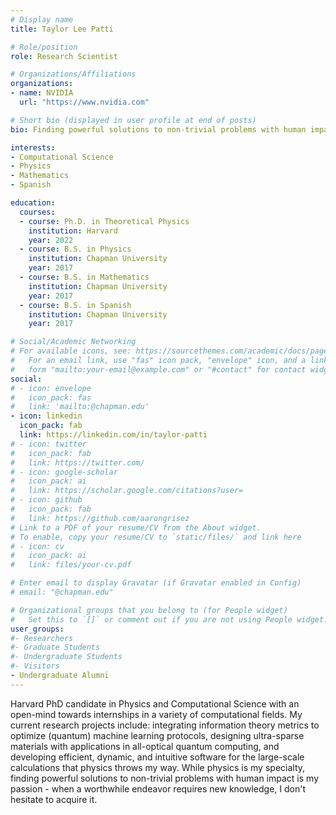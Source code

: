 ```yaml
---
# Display name
title: Taylor Lee Patti

# Role/position
role: Research Scientist

# Organizations/Affiliations
organizations:
- name: NVIDIA
  url: "https://www.nvidia.com"

# Short bio (displayed in user profile at end of posts)
bio: Finding powerful solutions to non-trivial problems with human impact

interests:
- Computational Science
- Physics
- Mathematics
- Spanish

education:
  courses:
  - course: Ph.D. in Theoretical Physics
    institution: Harvard
    year: 2022
  - course: B.S. in Physics
    institution: Chapman University
    year: 2017
  - course: B.S. in Mathematics
    institution: Chapman University
    year: 2017
  - course: B.S. in Spanish
    institution: Chapman University
    year: 2017

# Social/Academic Networking
# For available icons, see: https://sourcethemes.com/academic/docs/page-builder/#icons
#   For an email link, use "fas" icon pack, "envelope" icon, and a link in the
#   form "mailto:your-email@example.com" or "#contact" for contact widget.
social:
# - icon: envelope
#   icon_pack: fas
#   link: 'mailto:@chapman.edu'
- icon: linkedin
  icon_pack: fab
  link: https://linkedin.com/in/taylor-patti
# - icon: twitter
#   icon_pack: fab
#   link: https://twitter.com/
# - icon: google-scholar
#   icon_pack: ai
#   link: https://scholar.google.com/citations?user=
# - icon: github
#   icon_pack: fab
#   link: https://github.com/aarongrisez
# Link to a PDF of your resume/CV from the About widget.
# To enable, copy your resume/CV to `static/files/` and link here 
# - icon: cv
#   icon_pack: ai
#   link: files/your-cv.pdf

# Enter email to display Gravatar (if Gravatar enabled in Config)
# email: "@chapman.edu"

# Organizational groups that you belong to (for People widget)
#   Set this to `[]` or comment out if you are not using People widget.
user_groups:
#- Researchers
#- Graduate Students
#- Undergraduate Students
#- Visitors
- Undergraduate Alumni
---
```


Harvard PhD candidate in Physics and Computational Science with an open-mind towards internships in a variety of computational fields. My current research projects include: integrating information theory metrics to optimize (quantum) machine learning protocols, designing ultra-sparse materials with applications in all-optical quantum computing, and developing efficient, dynamic, and intuitive software for the large-scale calculations that physics throws my way. While physics is my specialty, finding powerful solutions to non-trivial problems with human impact is my passion - when a worthwhile endeavor requires new knowledge, I don't hesitate to acquire it.

